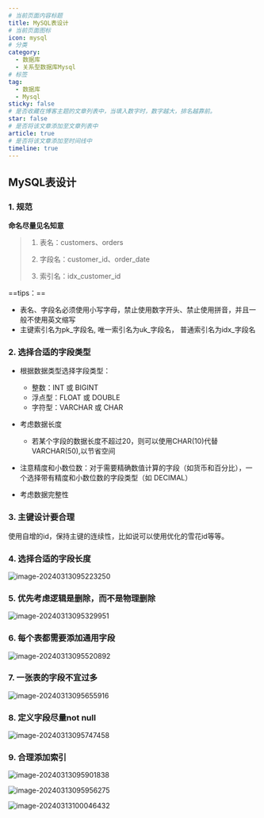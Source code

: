 ```yaml
---
# 当前页面内容标题
title: MySQL表设计
# 当前页面图标
icon: mysql
# 分类
category:
  - 数据库
  - 关系型数据库Mysql
# 标签
tag:
  - 数据库
  - Mysql
sticky: false
# 是否收藏在博客主题的文章列表中，当填入数字时，数字越大，排名越靠前。
star: false
# 是否将该文章添加至文章列表中
article: true
# 是否将该文章添加至时间线中
timeline: true
---
```


## MySQL表设计

### 1. 规范

**命名尽量见名知意**

> 1. 表名：customers、orders
>
> 2. 字段名：customer_id、order_date
> 3. 索引名：idx_customer_id

==tips：==

* 表名、字段名必须使用小写字母，禁止使用数字开头、禁止使用拼音，并且一般不使用英文缩写
* 主键索引名为pk_字段名, 唯一索引名为uk_字段名， 普通索引名为idx_字段名

### 2. 选择合适的字段类型

* 根据数据类型选择字段类型：
    * 整数：INT 或 BIGINT
    * 浮点型：FLOAT 或 DOUBLE
    * 字符型：VARCHAR 或 CHAR
* 考虑数据长度
    * 若某个字段的数据长度不超过20，则可以使用CHAR(10)代替VARCHAR(50),以节省空间

* 注意精度和小数位数：对于需要精确数值计算的字段（如货币和百分比），一个选择带有精度和小数位数的字段类型（如 DECIMAL）
* 考虑数据完整性



### 3. 主键设计要合理

使用自增的id，保持主键的连续性，比如说可以使用优化的雪花id等等。



### 4. 选择合适的字段长度

![image-20240313095223250](https://blog-img-store1.oss-cn-guangzhou.aliyuncs.com/img/image-20240313095223250.png)



### 5. 优先考虑逻辑是删除，而不是物理删除

![image-20240313095329951](https://blog-img-store1.oss-cn-guangzhou.aliyuncs.com/img/image-20240313095329951.png)



### 6. 每个表都需要添加通用字段

![image-20240313095520892](https://blog-img-store1.oss-cn-guangzhou.aliyuncs.com/img/image-20240313095520892.png)



### 7. 一张表的字段不宜过多

![image-20240313095655916](https://blog-img-store1.oss-cn-guangzhou.aliyuncs.com/img/image-20240313095655916.png)



### 8. 定义字段尽量not null

![image-20240313095747458](https://blog-img-store1.oss-cn-guangzhou.aliyuncs.com/img/image-20240313095747458.png)



### 9. 合理添加索引

![image-20240313095901838](https://blog-img-store1.oss-cn-guangzhou.aliyuncs.com/img/image-20240313095901838.png)

![image-20240313095956275](https://blog-img-store1.oss-cn-guangzhou.aliyuncs.com/img/image-20240313095956275.png)

![image-20240313100046432](https://blog-img-store1.oss-cn-guangzhou.aliyuncs.com/img/image-20240313100046432.png)


